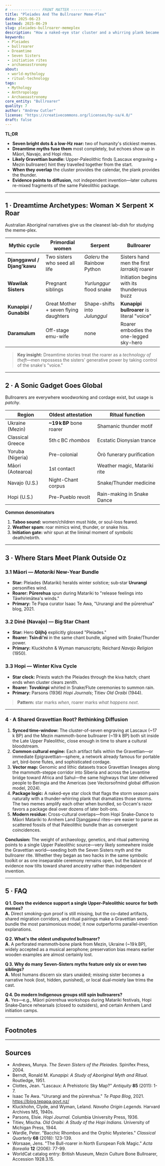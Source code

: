 ```yaml
---
# -------------- FRONT MATTER -------------- 
title: "Pleiades And The Bullroarer Meme-Plex"
date: 2025-06-23
lastmod: 2025-06-29
slug: pleiades-bullroarer-memeplex
description: "How a naked-eye star cluster and a whirring plank became entangled in creation lore, initiation rites, and weather magic from Arnhem Land to Arizona."
keywords:
 - Pleiades
 - bullroarer
 - Dreamtime
 - Seven Sisters
 - initiation rites
 - archaeoastronomy
about:
 - world-mythology
 - ritual-technology
tags:
 - Mythology
 - Anthropology
 - Archaeoastronomy
core_entity: "Bullroarer"
quality: 7
author: "Andrew Cutler"
license: "https://creativecommons.org/licenses/by-sa/4.0/"
draft: false
---
```


**TL;DR**

- **Seven bright dots & a low‑Hz roar:** two of humanity's stickiest memes.  
- **Dreamtime myths fuse them** most completely, but echoes show up in Māori, Navajo, and Hopi rites.  
- **Likely Gravettian bundle:** Upper-Paleolithic finds (Lascaux engraving + Mezin bullroarer) hint they travelled together from the start.  
- **When they overlap** the cluster provides the calendar, the plank provides the thunder.  
- **Evidence points to diffusion,** not independent invention—later cultures re-mixed fragments of the same Paleolithic package.

---

## 1 · Dreamtime Archetypes: Woman ✕ Serpent ✕ Roar

Australian Aboriginal narratives give us the cleanest lab-dish for studying the meme-plex.

| Mythic cycle | Primordial women | Serpent | Bullroarer |
|--------------|-----------------|---------|------------|
| **Djanggawul / Djang'kawu** | Two sisters who seed all life | *Galeru* the Rainbow Python | Sisters hand men the first *larrakitj* roarer |
| **Wawilak Sisters** | Pregnant siblings | *Yurlunggur* flood snake | Initiation begins with its thunderous buzz |
| **Kunapipi / Gunabibi** | Great Mother + seven flying daughters | Shape-shifts into *Julunggul* | **Kunapipi bullroarer** is literal "voice" |
| **Daramulum** | Off-stage emu-wife | none | Roarer embodies the one-legged sky-hero |

> **Key insight:** Dreamtime stories treat the roarer as a *technology of theft*—men repossess the sisters' generative power by taking control of the snake's "voice."

---

## 2 · A Sonic Gadget Goes Global

Bullroarers are everywhere woodworking and cordage exist, but usage is *patchy*.

| Region | Oldest attestation | Ritual function |
|--------|-------------------|-----------------|
| Ukraine (Mezin) | **~19 k BP** bone roarer | Shamanic thunder motif |
| Classical Greece | 5th c BC *rhombos* | Ecstatic Dionysian trance |
| Yoruba (Nigeria) | Pre-colonial | Òrò funerary purification |
| Māori (Aotearoa) | 1st contact | Weather magic, Matariki rite |
| Navajo (U.S.) | Night-Chant corpus | Snake/Thunder medicine |
| Hopi (U.S.) | Pre-Pueblo revolt | Rain-making in Snake Dance |

**Common denominators**

1. **Taboo sound:** women/children must hide, or soul-loss feared. 
2. **Weather spam:** roar mimics wind, thunder, or snake hiss. 
3. **Initiation gate:** whir spun at the liminal moment of symbolic death/rebirth.

---

## 3 · Where Stars Meet Plank Outside Oz

### 3.1 Māori — *Matariki* New‑Year Bundle  
* **Star:** Pleiades (Matariki) heralds winter solstice; sub‑star **Ururangi** personifies wind.  
* **Roarer:** **Pūrerehua** spun during Matariki to "release feelings into Tāwhirimātea's winds."  
* **Primary:** Te Papa curator Isaac Te Awa, "Ururangi and the pūrerehua" blog, 2021.

### 3.2 Diné (Navajo) — **Big Star Chant**  
* **Star:** Hero **Qilį́hǫ̌** explicitly glossed "Pleiades."  
* **Roarer:** **Tsin di'ni** in the same chant bundle, aligned with Snake/Thunder power.  
* **Primary:** Kluckhohn & Wyman manuscripts; Reichard *Navajo Religion* (1950).

### 3.3 Hopi — Winter Kiva Cycle  
* **Star clock:** Priests watch the Pleiades through the kiva hatch; chant ends when cluster clears zenith.  
* **Roarer:** **Tovokìnpi** whirled in Snake/Flute ceremonies to summon rain.  
* **Primary:** Parsons (1936) *Hopi Journals*; Titiev *Old Oraibi* (1944).

> **Pattern:** star marks *when*, roarer marks *what happens next*.

---

### 4 · A Shared Gravettian Root? Rethinking Diffusion

1. **Synced time-window:** The cluster-of-seven engraving at Lascaux (~17 k BP) and the Mezin mammoth-bone bullroarer (~19 k BP) both sit inside the Late Upper Paleolithic, close enough in time to share a cultural bloodstream.
2. **Common cultural engine:** Each artifact falls within the Gravettian—or immediate Epigravettian—sphere, a network already famous for portable art, bird-bone flutes, and sophisticated cordage.
3. **Vector map:** Genomic and lithic datasets trace Gravettian lineages along the mammoth-steppe corridor into Siberia and across the Levantine bridge toward Africa and Sahul—the same highways that later delivered people to Beringia and the Americas (see Vectorsofmind global diffusion model, 2024).
4. **Package logic:** A naked-eye star clock that flags the storm season pairs naturally with a thunder-whirring plank that dramatizes those storms.  The two memes amplify each other when bundled, so Occam's razor favors a package deal over dozens of later bolt-ons.
5. **Modern residue:** Cross-cultural overlaps—from Hopi Snake-Dance to Māori Matariki to Arnhem Land Djanggawul rites—are easier to parse as scattered fossils of that Paleolithic bundle than as convergent coincidences.

**Conclusion:** The weight of archaeology, genetics, and ritual patterning points to a single Upper Paleolithic source—very likely somewhere inside the Gravettian world—seeding both the Seven Sisters myth and the bullroarer rite.  Whether they began as two hacks in the same symbolic toolkit or as one inseparable ceremony remains open, but the balance of evidence now tilts toward shared ancestry rather than independent invention.

---

## 5 · FAQ

**Q 1. Does the evidence support a single Upper-Paleolithic source for both memes?**  
**A.** Direct smoking-gun proof is still missing, but the co-dated artifacts, shared migration corridors, and ritual pairings make a Gravettian seed-bundle the most parsimonious model; it now outperforms parallel-invention explanations.

**Q 2. What's the oldest *undisputed* bullroarer?**  
**A.** A perforated mammoth‑bone plank from Mezin, Ukraine (~19 k BP), widely accepted as a musical aerophone; preservation bias means earlier wooden examples are almost certainly lost.

**Q 3. Why do many Seven‑Sisters myths feature only six or even two siblings?**  
**A.** Most humans discern six stars unaided; missing sister becomes a narrative hook (lost, hidden, punished), or local dual‑moiety law trims the cast.

**Q 4. Do modern Indigenous groups still spin bullroarers?**  
**A.** Yes—e.g., Māori pūrerehua workshops during Matariki festivals, Hopi Snake‑Dance rehearsals (closed to outsiders), and certain Arnhem Land initiation camps.

---

## Footnotes

[^1]: Isaac Te Awa, "Ururangi and the pūrerehua," *Te Papa Blog*, 19 Jun 2021. 
[^2]: Gladys Reichard, *Navajo Religion: A Study of Symbolism*, Princeton UP, 1950. 
[^3]: Elsie Clews Parsons, *Hopi Journal*, Columbia U, 1936.

---

## Sources

* Andrews, Munya. *The Seven Sisters of the Pleiades*. Spinifex Press, 2004. 
* Berndt, Ronald M. *Kunapipi: A Study of Aboriginal Myth and Ritual*. Routledge, 1951. 
* Clottes, Jean. "Lascaux: A Prehistoric Sky Map?" *Antiquity* **85** (2011): 1-7. 
* Isaac Te Awa. "Ururangi and the pūrerehua." *Te Papa Blog*, 2021. <https://blog.tepapa.govt.nz/> 
* Kluckhohn, Clyde, and Wyman, Leland. *Navaho Origin Legends.* Harvard Archives MS, 1940s. 
* Parsons, Elsie. *Hopi Journal.* Columbia University Press, 1936. 
* Titiev, Mischa. *Old Oraibi: A Study of the Hopi Indians.* University of Michigan Press, 1944. 
* Wardle, Peter. "Bacchic Rhombos and the Orphic Mysteries." *Classical Quarterly* **68** (2018): 123-139. 
* Worsaae, Jens. "The Bull-roarer in North European Folk Magic." *Acta Borealia* **12** (2006): 77-99. 
* WorldCat catalog entry: British Museum, Mezin Culture Bone Bullroarer, Accession 1928.3.15. 